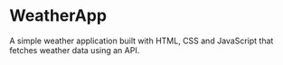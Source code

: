 # WeatherApp
A simple weather application built with HTML, CSS and JavaScript that fetches weather data using an API.
